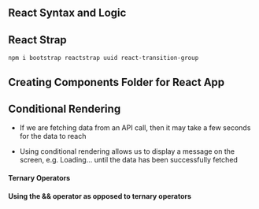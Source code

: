 ## React Syntax and Logic


## React Strap

```
npm i bootstrap reactstrap uuid react-transition-group
```

## Creating Components Folder for React App



## Conditional Rendering

- If we are fetching data from an API call, then it may take a few seconds for the data to reach

- Using conditional rendering allows us to display a message on the screen, e.g. Loading... until the data has been successfully fetched

#### Ternary Operators



#### Using the && operator as opposed to ternary operators